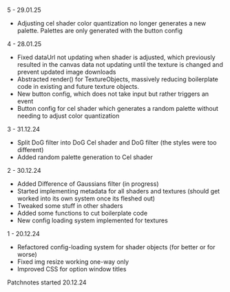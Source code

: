 5 - 29.01.25
- Adjusting cel shader color quantization no longer generates a new palette. Palettes are only generated with the button config

4 - 28.01.25
- Fixed dataUrl not updating when shader is adjusted, which previously resulted in the canvas data not updating until the texture is changed and prevent updated image downloads
- Abstracted render() for TextureObjects, massively reducing boilerplate code in existing and future texture objects.
- New button config, which does not take input but rather triggers an event
- Button config for cel shader which generates a random palette without needing to adjust color quantization

3 - 31.12.24
- Split DoG filter into DoG Cel shader and DoG filter (the styles were too different)
- Added random palette generation to Cel shader

2 - 30.12.24
- Added Difference of Gaussians filter (in progress)
- Started implementing metadata for all shaders and textures (should get worked into its own system once its fleshed out)
- Tweaked some stuff in other shaders
- Added some functions to cut boilerplate code
- New config loading system implemented for textures

1 - 20.12.24
- Refactored config-loading system for shader objects (for better or for worse)
- Fixed img resize working one-way only
- Improved CSS for option window titles

Patchnotes started 20.12.24